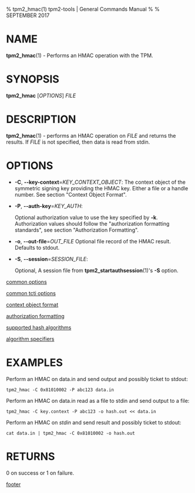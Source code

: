 % tpm2_hmac(1) tpm2-tools | General Commands Manual
%
% SEPTEMBER 2017

# NAME

**tpm2_hmac**(1) - Performs an HMAC operation with the TPM.

# SYNOPSIS

**tpm2_hmac** [*OPTIONS*] _FILE_

# DESCRIPTION

**tpm2_hmac**(1) - performs an HMAC operation on _FILE_ and returns the results. If
_FILE_ is not specified, then data is read from stdin.

# OPTIONS

  * **-C**, **--key-context**=_KEY\_CONTEXT\_OBJECT_:
    The context object of the symmetric signing key providing the HMAC key.
    Either a file or a handle number. See section "Context Object Format".

  * **-P**, **--auth-key**=_KEY\_AUTH_:

    Optional authorization value to use the key specified by **-k**.
    Authorization values should follow the "authorization formatting standards",
    see section "Authorization Formatting".

  * **-o**, **--out-file**=_OUT\_FILE_
    Optional file record of the HMAC result. Defaults to stdout.

  * **-S**, **--session**=_SESSION\_FILE_:

    Optional, A session file from **tpm2_startauthsession**(1)'s **-S** option.

[common options](common/options.md)

[common tcti options](common/tcti.md)

[context object format](commmon/ctxobj.md)

[authorization formatting](common/password.md)

[supported hash algorithms](common/hash.md)

[algorithm specifiers](common/alg.md)

# EXAMPLES

Perform an HMAC on data.in and send output and possibly ticket to stdout:

```
tpm2_hmac -C 0x81010002 -P abc123 data.in
```

Perform an HMAC on data.in read as a file to stdin and send output to a file:
```
tpm2_hmac -C key.context -P abc123 -o hash.out << data.in
```
Perform an HMAC on _stdin_ and send result and possibly ticket to stdout:

```
cat data.in | tpm2_hmac -C 0x81010002 -o hash.out
```

# RETURNS

0 on success or 1 on failure.

[footer](common/footer.md)
